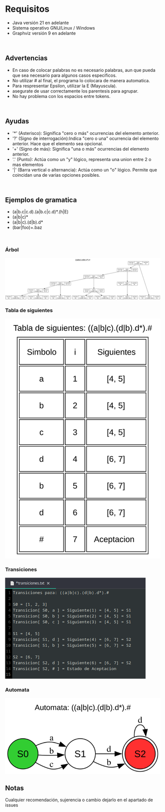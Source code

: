 # Requisitos
- Java versión 21 en adelante
- Sistema operativo GNU/Linux / Windows
- Graphviz versión 9 en adelante 

<br>

## Advertencias
- En caso de colocar palabras no es necesario palabras, aun que pueda que sea necesario para algunos casos especificos.
- No utilizar # al final, el programa lo colocara de manera automatica.
- Para respresentar Epsilon, utilizar la E (Mayuscula).
- asegurate de usar correctamente los parentesis para agrupar.
- No hay problema con los espacios entre tokens.

<br>

## Ayudas
- '*' (Asterisco): Significa "cero o más" ocurrencias del elemento anterior.
- '?' (Signo de interrogación):Indica "cero o una" ocurrencia del elemento anterior. Hace que el elemento sea opcional.
- '+' (Signo de más): Significa "una o más" ocurrencias del elemento anterior.
- '.' (Punto): Actúa como un "y" lógico, representa una union entre 2 o mas elementos
- '|' (Barra vertical o alternancia): Actúa como un "o" lógico. Permite que coincidan una de varias opciones posibles.

<br>

## Ejemplos de gramatica
- (a|b.c|c.d).(a|b.c|c.d)*.(h|E)
- (a|b|c)*
- (a|b|c).(d|b).d*
- (bar|foo)+.baz

<br>

### Árbol
![arbolEjemplo.svg](/Documentacion/arbolEjemplo.svg)

### Tabla de siguientes
![siguientesEjemplo.svg](/Documentacion/siguientesEjemplo.svg)

### Transiciones
![transicionesEjemplo.png](/Documentacion/transicionesEjemplo.png)

### Automata
![automataEjemplo.svg](/Documentacion/automataEjemplo.svg)


## Notas
Cualquier recomendación, sujerencia o cambio dejarlo en el apartado de issues

